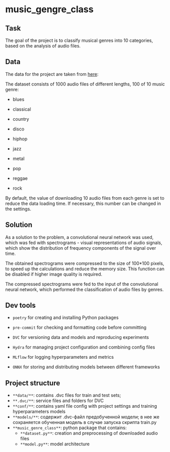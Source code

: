 # music_gengre_class

## Task
The goal of the project is to classify musical genres into 10 categories, based on the analysis of audio files.

## Data
The data for the project are taken from [here](https://www.kaggle.com/datasets/andradaolteanu/gtzan-dataset-music-genre-classification):

 The dataset consists of 1000 audio files of different lengths, 100 of 10 music genre:

 - blues

 - classical

 - country

 - disco

 - hiphop

 - jazz

 - metal

 - pop

 - reggae

 - rock

By default, the value of downloading 10 audio files from each genre is set to reduce the data loading time. If necessary, this number can be changed in the settings.

## Solution
As a solution to the problem, a convolutional neural network was used, which was fed with spectrograms - visual representations of audio signals, which show the distribution of frequency components of the signal over time.

The obtained spectrograms were compressed to the size of 100*100 pixels, to speed up the calculations and reduce the memory size. This function can be disabled if higher image quality is required.

The compressed spectrograms were fed to the input of the convolutional neural network, which performed the classification of audio files by genres.

## Dev tools

- ``poetry`` for creating and installing Python packages
  
- ``pre-commit`` for checking and formatting code before committing
  
- ``DVC`` for versioning data and models and reproducing experiments
  
- ``Hydra`` for managing project configuration and combining config files
  
- ``MLflow`` for logging hyperparameters and metrics 
  
- ``ONNX`` for storing and distributing models between different frameworks

## Project structure

- ``**data/**``: contains .dvc files for train and test sets;
- ``**.dvc/**``: service files and folders for DVC
- ``**conf/**``: contains yaml file config with project settings and training hyperparameters models
- ``**models/**``: содержит .dvc-файл предобученной модели; в нее же сохраняется обученная модель в случае запуска скрипта train.py
- ``**music_genre_class**``: python package that contains:
  - ``**dataset.py**``: creation and preprocessing of downloaded audio files
  - ``**model.py**``: model architecture
